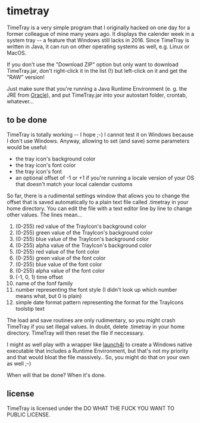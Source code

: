 # timetray
TimeTray is a very simple program that I originally hacked on one day for a former colleague of mine many years ago.
It displays the calender week in a system tray -- a feature that Windows still lacks in 2016. Since TimeTray is written in Java, it can run on other operating systems as well, e.g. Linux or MacOS.

If you don't use the "Download ZIP" option but only want to download TimeTray.jar, don't right-click it in the list (!) but left-click on it and get the "RAW" version!

Just make sure that you're running a Java Runtime Environment (e. g. the JRE from [Oracle](http://www.java.com/en/download/ "Oracle")), and put TimeTray.jar into your autostart folder, crontab, whatever...

## to be done
TimeTray is totally working -- I hope ;-) I cannot test it on Windows because I don't use Windows. Anyway, allowing to set (and save) some parameters would be useful:

* the tray icon's background color
* the tray icon's font color
* the tray icon's font
* an optional offset of -1 or +1 if you're running a locale version of your OS that doesn't match your local calendar customs

So far, there is a rudimental settings window that allows you to change the offset that is saved automatically to a plain text file called .timetray in your home directory. You can edit
the file with a text editor line by line to change other values. The lines mean...

1. (0-255) red value of the TrayIcon's background color
2. (0-255) green value of the TrayIcon's background color
3. (0-255) blue value of the TrayIcon's background color
4. (0-255) alpha value of the TrayIcon's background color
5. (0-255) red value of the font color
6. (0-255) green value of the font color
7. (0-255) blue value of the font color
8. (0-255) alpha value of the font color
9. (-1, 0, 1) time offset
10. name of the fonf family
11. number representing the font style (I didn't look up which number means what, but 0 is plain)
12. simple date format pattern representing the format for the TrayIcons toolstip text

The load and save routines are only rudimentary, so you might crash TimeTray if you set illegal values. In doubt, delete .timetray in your home directory. TimeTray will then reset the file if neccessary.

I might as well play with a wrapper like [launch4j](http://launch4j.sourceforge.net/ "launch4j") to create a Windows native executable that includes a Runtime Environment, but that's not my priority and that would bloat the file massively.. So, you might do that on your own as well ;-)

When will that be done? When it's done.

## license
TimeTray is licensed under the DO WHAT THE FUCK YOU WANT TO PUBLIC LICENSE.
